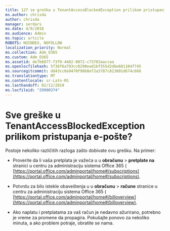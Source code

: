 ```yaml
---
title: 127 se greška u TenantAccessBlockedException prilikom pristupanja e-pošte?
ms.author: chrisda
author: chrisda
manager: serdars
ms.date: 4/9/2018
ms.audience: Admin
ms.topic: article
ROBOTS: NOINDEX, NOFOLLOW
localization_priority: Normal
ms.collection: Adm_O365
ms.custom: Adm_O365
ms.assetid: de7b6877-f3f9-4402-8072-c73783aaccaa
ms.openlocfilehash: 5f36f6a793cc0290ead1bf555d2d6e681104f745
ms.sourcegitcommit: dd43cc0a9470f98b8ef2a3787c823801d674c666
ms.translationtype: MT
ms.contentlocale: sr-Latn-RS
ms.lasthandoff: 02/12/2019
ms.locfileid: "29900374"
---
```

# <a name="getting-a-tenantaccessblockedexception-error-when-accessing-email"></a>Sve greške u TenantAccessBlockedException prilikom pristupanja e-pošte?

Postoje nekoliko različitih razloga zašto dobivate ovu grešku. Na primer:
  
- Proverite da li vaša pretplata je važeća u u **obračunu** \> **pretplate na** stranici u centru za administraciju sistema Office 365 ( [https://portal.office.com/adminportal/home#/subscriptions](https://portal.office.com/adminportal/home#/subscriptions).
    
- Potvrdu za bilo istekle obaveštenja u u **obračunu** \> **račune** stranice u centru za administraciju sistema Office 365 ( [https://portal.office.com/adminportal/home#/billoverview](https://portal.office.com/adminportal/home#/billoverview).
    
- Ako naplatu i pretplatama za vaš račun je nedavno ažurirano, potrebno je vreme za promene da propagira. Pokušajte ponovo za nekoliko minuta, a ako problem potraje, obratite se nama.
    

